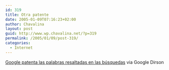 ```yaml
---
id: 319
title: Otra patente
date: 2005-01-09T07:16:23+02:00
author: Chavalina
layout: post
guid: http://www.wp.chavalina.net/?p=319
permalink: /2005/01/09/post-319/
categories:
  - Internet
---
```

<a href="http://google.dirson.com/noticias.new/1018/" target="_blank">Google patenta las palabras resaltadas en las búsquedas</a> via Google Dirson